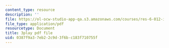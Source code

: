 ```yaml
---
content_type: resource
description: ''
file: https://ol-ocw-studio-app-qa.s3.amazonaws.com/courses/res-6-012-introduction-to-probability-spring-2018/0387f9a37eb22c9d3f6bc183f710755f_P5rZKt3SgNM.pdf
file_type: application/pdf
resourcetype: Document
title: 3play pdf file
uid: 0387f9a3-7eb2-2c9d-3f6b-c183f710755f
---
```

